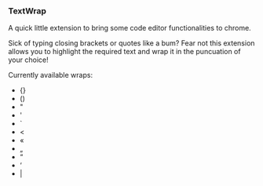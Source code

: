 ### TextWrap 

A quick little extension to bring some code editor functionalities to chrome. 

Sick of typing closing brackets or quotes like a bum?
Fear not this extension allows you to highlight the required text and wrap it in the puncuation of your choice!

Currently available wraps:
* {}
* ()
* "
* '
* `
* <
* «
* „
* “
* ‘
* |
